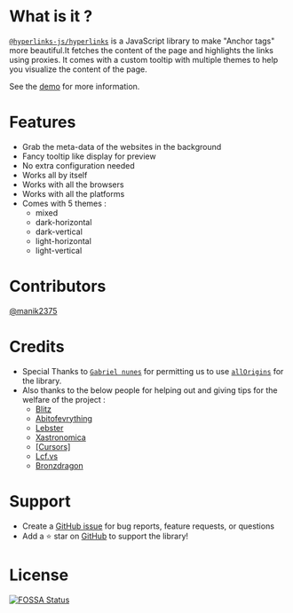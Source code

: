 # What is it ?

[`@hyperlinks-js/hyperlinks`](https://www.npmjs.com/package/@hyperlinks-js/hyperlinks) is a JavaScript library to make "Anchor tags" more beautiful.It fetches the content of the page and highlights the links using proxies.
It comes with a custom tooltip with multiple themes to help you visualize the content of the page.

See the [demo](https://hyperlinks.js.org/demo/) for more information.

# Features 

- Grab the meta-data of the websites in the background
- Fancy tooltip like display for preview
- No extra configuration needed
- Works all by itself
- Works with all the browsers
- Works with all the platforms
- Comes with 5 themes :
    - mixed
    - dark-horizontal
    - dark-vertical
    - light-horizontal
    - light-vertical

# Contributors

[@manik2375](https://github.com/Manik2375)

# Credits 

- Special Thanks to [`Gabriel nunes`](https://github.com/gnuns) for permitting us to use [`allOrigins`](https://github.com/gnuns/allOrigins) for the library.  
- Also thanks to the below people for helping out and giving tips for the welfare of the project :
  - [Blitz](https://discord.com/app/@me/781928349915545640)
  - [Abitofevrything](https://github.com/abitofevrything)
  - [Lebster](https://github.com/LebsterFace)
  - [Xastronomica](https://github.com/xastronomica)
  - [[Cursors]](https://github.com/cursorsdottsx)
  - [Lcf.vs](https://github.com/Lcfvs)
  - [Bronzdragon](https://github.com/Bronzdragon)

# Support

- Create a [GitHub issue](https://github.com/hyperlinks-js/core/issues) for bug reports, feature requests, or questions
- Add a ⭐️ star on [GitHub](https://github.com/hyperlinks-js/core) to support the library!

# License

[![FOSSA Status](https://app.fossa.com/api/projects/git%2Bgithub.com%2Fhyperlinks-js%2Fcore.svg?type=large)](https://app.fossa.com/projects/git%2Bgithub.com%2Fhyperlinks-js%2Fcore?ref=badge_large)